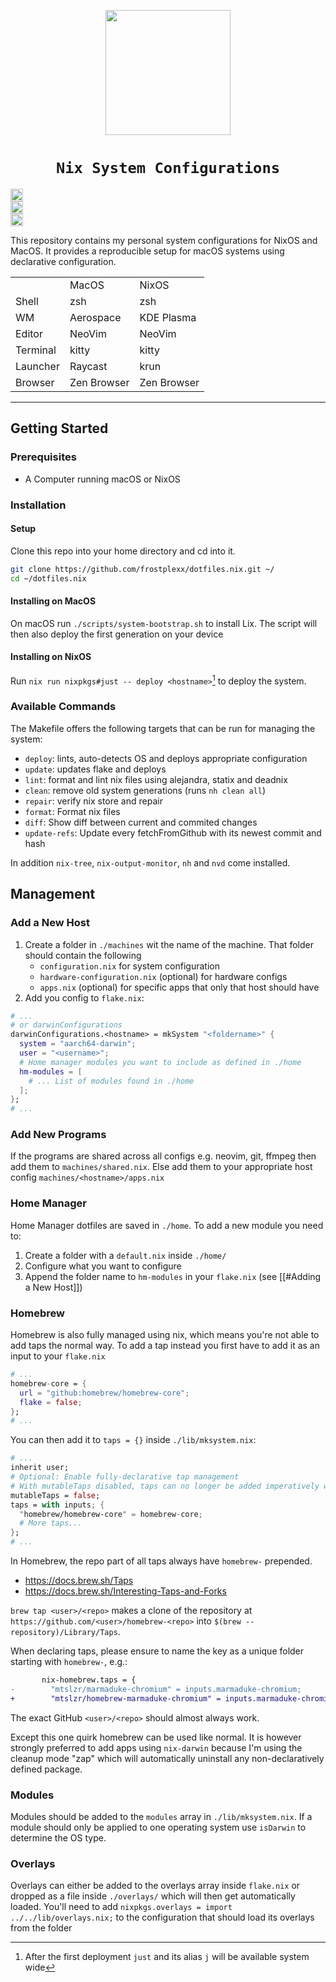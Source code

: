 <p align="center">
    <img src="https://nixos.wiki/images/thumb/2/20/Home-nixos-logo.png/414px-Home-nixos-logo.png" width=200/>
    <h1 align="center"><code>Nix System Configurations</code></h1>
    <div style="display: grid;" align="center">
    <img src="https://github.com/frostplexx/dotfiles.nix/actions/workflows/validate.yml/badge.svg" height=20/>
    <img src="https://img.shields.io/github/repo-size/frostplexx/dotfiles.nix" height=20/>
    <img src="https://img.shields.io/github/license/frostplexx/dotfiles.nix" height=20/>
    </div>
</p>

This repository contains my personal system configurations for NixOS and MacOS.
It provides a reproducible setup for macOS systems using declarative configuration.

<table align="center">
    <tr>
        <td></td><td>MacOS</td><td>NixOS</td>
    </tr>
    <tr>
        <td>Shell</td><td>zsh</td><td>zsh</td>
    </tr>
    <tr>
        <td>WM</td><td>Aerospace</td><td>KDE Plasma</td>
    </tr>
    <tr>
        <td>Editor</td><td>NeoVim</td><td>NeoVim</td>
    </tr>
    <tr>
        <td>Terminal</td><td>kitty</td><td>kitty</td>
    </tr>
    <tr>
        <td>Launcher</td><td>Raycast</td><td>krun</td>
    </tr>
    <tr>
        <td>Browser</td><td>Zen Browser</td><td>Zen Browser</td>
    </tr>
</table>

---

## Getting Started

### Prerequisites

- A Computer running macOS or NixOS

### Installation

#### Setup
Clone this repo into your home directory and cd into it.
```bash
git clone https://github.com/frostplexx/dotfiles.nix.git ~/
cd ~/dotfiles.nix

```

#### Installing on MacOS
On macOS run `./scripts/system-bootstrap.sh` to install Lix.
The script will then also deploy the first generation on your device

#### Installing on NixOS
Run `nix run nixpkgs#just -- deploy <hostname>`[^1] to deploy the system.

### Available Commands

The Makefile offers the following targets that can be run for managing the system:

- `deploy`:         lints, auto-detects OS and deploys appropriate configuration
- `update`:         updates flake and deploys
- `lint`:           format and lint nix files using alejandra, statix and deadnix
- `clean`:          remove old system generations (runs `nh clean all`)
- `repair`:         verify nix store and repair
- `format`:         Format nix files
- `diff`:           Show diff between current and commited changes
- `update-refs`:    Update every fetchFromGithub with its newest commit and hash

In addition `nix-tree`, `nix-output-monitor`, `nh` and `nvd` come installed.

## Management

### Add a New Host

1. Create a folder in `./machines` wit the name of the machine. That folder should contain the following
    - `configuration.nix` for system configuration
    - `hardware-configuration.nix` (optional) for hardware configs
    - `apps.nix` (optional) for specific apps that only that host should have
2. Add you config to `flake.nix`:
```nix
# ...
# or darwinConfigurations
darwinConfigurations.<hostname> = mkSystem "<foldername>" {
  system = "aarch64-darwin";
  user = "<username>";
  # Home manager modules you want to include as defined in ./home
  hm-modules = [
    # ... List of modules found in ./home
  ];
};
# ...
```
### Add New Programs

If the programs are shared across all configs e.g. neovim, git, ffmpeg then add them to `machines/shared.nix`. 
Else add them to your appropriate host config `machines/<hostname>/apps.nix`

### Home Manager

Home Manager dotfiles are saved in `./home`. 
To add a new module you need to: 

1. Create a folder with a `default.nix` inside `./home/`
2. Configure what you want to configure
4. Append the folder name to `hm-modules` in your `flake.nix` (see [[#Adding a New Host]])

### Homebrew

Homebrew is also fully managed using nix, which means you're not able to add taps the normal way.
To add a tap instead you first have to add it as an input to your `flake.nix`
```nix
# ...
homebrew-core = {
  url = "github:homebrew/homebrew-core";
  flake = false;
};
# ...
```
You can then add it to `taps = {}` inside `./lib/mksystem.nix`:
```nix
# ...
inherit user;
# Optional: Enable fully-declarative tap management
# With mutableTaps disabled, taps can no longer be added imperatively with `brew tap`.
mutableTaps = false;
taps = with inputs; {
  "homebrew/homebrew-core" = homebrew-core;
  # More taps...
};
# ...
```

In Homebrew, the repo part of all taps always have `homebrew-` prepended.
- https://docs.brew.sh/Taps
- https://docs.brew.sh/Interesting-Taps-and-Forks

`brew tap <user>/<repo>` makes a clone of the repository at `https://github.com/<user>/homebrew-<repo>` into `$(brew --repository)/Library/Taps`.

When declaring taps, please ensure to name the key as a unique folder starting with `homebrew-`, e.g.:
```diff
       nix-homebrew.taps = {
-        "mtslzr/marmaduke-chromium" = inputs.marmaduke-chromium;
+        "mtslzr/homebrew-marmaduke-chromium" = inputs.marmaduke-chromium;
```
The exact GitHub `<user>/<repo>` should almost always work.

Except this one quirk homebrew can be used like normal. It is however strongly preferred to add apps using `nix-darwin` because I'm using the 
cleanup mode "zap" which will automatically uninstall any non-declaratively defined package.

### Modules

Modules should be added to the `modules` array in `./lib/mksystem.nix`.
If a module should only be applied to one operating system use `isDarwin` to determine the OS type.

### Overlays

Overlays can either be added to the overlays array inside `flake.nix` or 
dropped as a file inside `./overlays/` which will then get automatically loaded.
You'll need to add `nixpkgs.overlays = import ../../lib/overlays.nix;` 
to the configuration that should load its overlays from the folder


[^1]: After the first deployment `just` and its alias `j` will be available system wide
